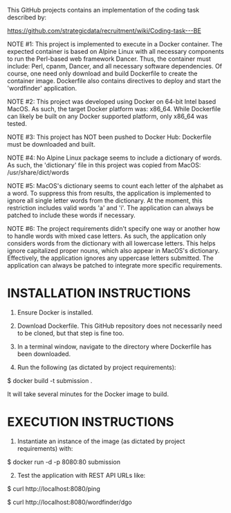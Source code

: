This GitHub projects contains an implementation of the coding task described by:

https://github.com/strategicdata/recruitment/wiki/Coding-task---BE

NOTE #1: This project is implemented to execute in a Docker container.  The expected container is based on Alpine Linux with all necessary components to run the Perl-based web framework Dancer.  Thus, the container must include: Perl, cpanm, Dancer, and all necessary software dependencies.  Of course, one need only download and build Dockerfile to create the container image.  Dockerfile also contains directives to deploy and start the 'wordfinder' application.

NOTE #2: This project was developed using Docker on 64-bit Intel based MacOS.  As such, the target Docker platform was: x86_64.  While Dockerfile can likely be built on any Docker supported platform, only x86_64 was tested.

NOTE #3: This project has NOT been pushed to Docker Hub: Dockerfile must be downloaded and built.

NOTE #4: No Alpine Linux package seems to include a dictionary of words.  As such, the 'dictionary' file in this project was copied from MacOS: /usr/share/dict/words

NOTE #5: MacOS's dictionary seems to count each letter of the alphabet as a word.  To suppress this from results, the application is implemented to ignore all single letter words from the dictionary.  At the moment, this restriction includes valid words 'a' and 'i'.  The application can always be patched to include these words if necessary.

NOTE #6: The project requirements didn't specify one way or another how to handle words with mixed case letters.  As such, the application only considers words from the dictionary with all lowercase letters.  This helps ignore capitalized proper nouns, which also appear in MacOS's dictionary.  Effectively, the application ignores any uppercase letters submitted.  The application can always be patched to integrate more specific requirements.

INSTALLATION INSTRUCTIONS
=========================
1) Ensure Docker is installed.

2) Download Dockerfile.  This GitHub repository does not necessarily need to be cloned, but that step is fine too.

3) In a terminal window, navigate to the directory where Dockerfile has been downloaded.

4) Run the following (as dictated by project requirements):

$ docker build -t submission .

It will take several minutes for the Docker image to build.

EXECUTION INSTRUCTIONS
======================
1) Instantiate an instance of the image (as dictated by project requirements) with:

$ docker run -d -p 8080:80 submission

2) Test the application with REST API URLs like:

$ curl http://localhost:8080/ping

$ curl http://localhost:8080/wordfinder/dgo

